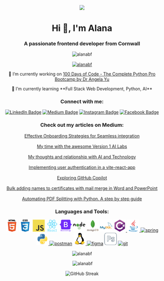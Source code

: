 <div id="header" align="center">
  <img src="https://media.giphy.com/media/paTz7UZbPfTZFRYnnB/giphy.gif" width="300"/>
</div>

<h1 align="center">Hi 👋, I'm Alana</h1>

<h3 align="center">A passionate frontend developer from Cornwall</h3>

<p align="center"> <img src="https://komarev.com/ghpvc/?username=alanabf&label=Profile%20views&color=0e75b6&style=flat" alt="alanabf" /> </p>

<p align="center"> <a align="center" href="https://github.com/ryo-ma/github-profile-trophy"><img align="center" src="https://github-profile-trophy.vercel.app/?username=alanabf" alt="alanabf" /></a> </p>

<p align="center"> 🔭 I’m currently working on <a align="center" target="_blank" rel="noreferrer"  href="https://www.udemy.com/course/100-days-of-code">100 Days of Code - The Complete Python Pro Bootcamp by Dr Angela Yu</a></p>

<p align="center"> 🌱 I’m currently learning **Full Stack Web Development, Python, AI**</p>

<h3 align="center"> Connect with me: </h3>

<div align="center">

[![LinkedIn Badge](https://img.shields.io/badge/LinkedIn-blue?style=for-the-badge&logo=linkedin&logoColor=white)](https://www.linkedin.com/in/alanabarrettfrew/)
[![Medium Badge](https://img.shields.io/badge/Medium-%2312100E?style=for-the-badge&logo=medium&logoColor=white)](https://medium.com/@alana.barrettfrew)
[![Instagram Badge](https://img.shields.io/badge/Instagram-%23E4405F?style=for-the-badge&logo=instagram&logoColor=white)](https://www.instagram.com/teacherturnsturtle81/)
[![Facebook Badge](https://img.shields.io/badge/Facebook-%231877F2?style=for-the-badge&logo=facebook&logoColor=white)](https://www.facebook.com/teacherturnsturtle/)

</div>



<h3 align="center">Check out my articles on Medium: </h3>
<div align="center"><a href="https://medium.com/version-1/effective-onboarding-strategies-for-seamless-integration-725e19772383" target="_blank" rel="noreferrer" align="center">Effective Onboarding Strategies for Seamless integration</a></div>
<br/>
<div align="center"><a href="https://medium.com/version-1/my-time-with-the-awesome-version-1-ai-labs-team-3c51a82ce3e0" target="_blank" rel="noreferrer" align="center">My time with the awesome Version 1 AI Labs</a></div>
<br/>
<div align="center"><a href="https://medium.com/version-1/my-thoughts-and-relationship-with-ai-and-technology-d03b223284f2" target="_blank" rel="noreferrer" align="center">My thoughts and relationship with AI and Technology</a></div>
<br/>
<div align="center"><a href="https://medium.com/version-1/implementing-auth0-user-authentication-in-a-vite-react-app-4091099bd086" target="_blank" rel="noreferrer" align="center">Implementing user authentication in a vite-react-app</a></div>
<br/>
<div align="center"><a href="https://medium.com/version-1/exploring-github-copilot-1c4919069c7f" target="_blank" rel="noreferrer" align="center">Exploring GitHub Copilot</a></div>
<br/>
<div align="center"><a href="https://medium.com/version-1/unlocking-efficiency-bulk-adding-names-to-certificates-with-mail-merge-in-word-and-powerpoint-c49559bd9d4b" target="_blank" rel="noreferrer" align="center">Bulk adding names to certificates with mail merge in Word and PowerPoint</a></div>
<br/>
<div align="center"><a href="https://medium.com/version-1/automating-pdf-splitting-with-python-a-step-by-step-guide-707689041282" target="_blank" rel="noreferrer" align="center">Automating PDF Splitting with Python. A step by step guide</a></div>

<h3 align="center">Languages and Tools:</h3>
<p align="center"> 
<a href="https://www.w3.org/html/" target="_blank" rel="noreferrer"><img src="https://raw.githubusercontent.com/devicons/devicon/master/icons/html5/html5-original-wordmark.svg" alt="html5" width="40" height="40"/></a> 
<a href="https://www.w3schools.com/css/" target="_blank" rel="noreferrer"><img src="https://raw.githubusercontent.com/devicons/devicon/master/icons/css3/css3-original-wordmark.svg" alt="css3" width="40" height="40"/></a> 
<a href="https://developer.mozilla.org/en-US/docs/Web/JavaScript" target="_blank" rel="noreferrer"><img src="https://raw.githubusercontent.com/devicons/devicon/master/icons/javascript/javascript-original.svg" alt="javascript" width="40" height="40"/></a>   
<a href="https://reactjs.org/" target="_blank" rel="noreferrer"><img src="https://raw.githubusercontent.com/devicons/devicon/master/icons/react/react-original-wordmark.svg" alt="react" width="40" height="40"/></a> 
<a href="https://getbootstrap.com" target="_blank" rel="noreferrer"><img src="https://raw.githubusercontent.com/devicons/devicon/master/icons/bootstrap/bootstrap-plain-wordmark.svg" alt="bootstrap" width="40" height="40"/></a> 
<a href="https://nodejs.org" target="_blank" rel="noreferrer"><img src="https://raw.githubusercontent.com/devicons/devicon/master/icons/nodejs/nodejs-original-wordmark.svg" alt="nodejs" width="40" height="40"/></a> 
<a href="https://www.mongodb.com/" target="_blank" rel="noreferrer"><img src="https://raw.githubusercontent.com/devicons/devicon/master/icons/mongodb/mongodb-original-wordmark.svg" alt="mongodb" width="40" height="40"/></a> 
<a href="https://www.mysql.com/" target="_blank" rel="noreferrer"><img src="https://raw.githubusercontent.com/devicons/devicon/master/icons/mysql/mysql-original-wordmark.svg" alt="mysql" width="40" height="40"/></a> 
<a href="https://www.w3schools.com/cs/" target="_blank" rel="noreferrer"> <img src="https://raw.githubusercontent.com/devicons/devicon/master/icons/csharp/csharp-original.svg" alt="csharp" width="40" height="40"/> </a> 
<a href="https://www.java.com" target="_blank" rel="noreferrer"> <img src="https://raw.githubusercontent.com/devicons/devicon/master/icons/java/java-original.svg" alt="java" width="40" height="40"/> </a> 
<a href="https://spring.io/" target="_blank" rel="noreferrer"> <img src="https://www.vectorlogo.zone/logos/springio/springio-icon.svg" alt="spring" width="40" height="40"/> </a>
<a href="https://www.python.org" target="_blank" rel="noreferrer"> <img src="https://raw.githubusercontent.com/devicons/devicon/master/icons/python/python-original.svg" alt="python" width="40" height="40"/> </a> 
<a href="https://postman.com" target="_blank" rel="noreferrer"><img src="https://www.vectorlogo.zone/logos/getpostman/getpostman-icon.svg" alt="postman" width="40" height="40"/></a> 
<a href="https://www.linux.org/" target="_blank" rel="noreferrer"><img src="https://raw.githubusercontent.com/devicons/devicon/master/icons/linux/linux-original.svg" alt="linux" width="40" height="40"/> </a> 
<a href="https://www.figma.com/" target="_blank" rel="noreferrer"><img src="https://www.vectorlogo.zone/logos/figma/figma-icon.svg" alt="figma" width="40" height="40"/></a> 
<a href="https://www.photoshop.com/en" target="_blank" rel="noreferrer"><img src="https://raw.githubusercontent.com/devicons/devicon/master/icons/photoshop/photoshop-line.svg" alt="photoshop" width="40" height="40"/></a> 
<a href="https://git-scm.com/" target="_blank" rel="noreferrer"><img src="https://www.vectorlogo.zone/logos/git-scm/git-scm-icon.svg" alt="git" width="40" height="40"/></a> 
</p>

<p align="center"><img align="center" src="https://github-readme-stats.vercel.app/api/top-langs?username=alanabf&show_icons=true&locale=en&layout=compact" alt="alanabf" /></p>

<p align="center">&nbsp;<img align="center" src="https://github-readme-stats.vercel.app/api?username=alanabf&show_icons=true&locale=en" alt="alanabf" /></p>

<p align="center"><img align="center" src="https://github-readme-streak-stats.herokuapp.com?user=AlanaBF" alt="GitHub Streak" /></p>


<!---
AlanaBF/AlanaBF is a ✨ special ✨ repository because its `README.md` (this file) appears on your GitHub profile.
You can click the Preview link to take a look at your changes.
--->


